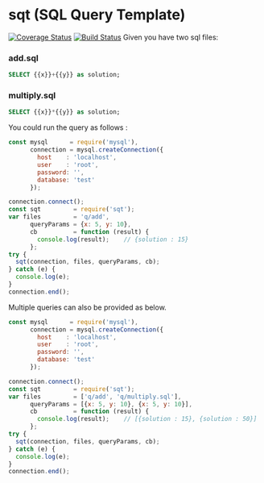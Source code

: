 # sqt (SQL Query Template)

[![Coverage Status](https://coveralls.io/repos/github/skeep/sqt/badge.svg?branch=master)](https://coveralls.io/github/skeep/sqt?branch=master)
[![Build Status](https://travis-ci.org/skeep/sqt.svg?branch=master)](https://travis-ci.org/skeep/sqt)
Given you have two sql files:
 
### add.sql
```sql
SELECT {{x}}+{{y}} as solution;
```

### multiply.sql
```sql
SELECT {{x}}*{{y}} as solution;
```


You could run the query as follows : 

```javascript
const mysql      = require('mysql'),
      connection = mysql.createConnection({
        host    : 'localhost',
        user    : 'root',
        password: '',
        database: 'test'
      });

connection.connect();
const sqt         = require('sqt');
var files         = 'q/add',
      queryParams = {x: 5, y: 10},
      cb          = function (result) {
        console.log(result);    // {solution : 15}
      };
try {
  sqt(connection, files, queryParams, cb);
} catch (e) {
  console.log(e);
}
connection.end();
```

Multiple queries can also be provided as below.

```javascript
const mysql      = require('mysql'),
      connection = mysql.createConnection({
        host    : 'localhost',
        user    : 'root',
        password: '',
        database: 'test'
      });

connection.connect();
const sqt         = require('sqt');
var files         = ['q/add', 'q/multiply.sql'],
      queryParams = [{x: 5, y: 10}, {x: 5, y: 10}],
      cb          = function (result) {
        console.log(result);    // [{solution : 15}, {solution : 50}]
      };
try {
  sqt(connection, files, queryParams, cb);
} catch (e) {
  console.log(e);
}
connection.end();
```
